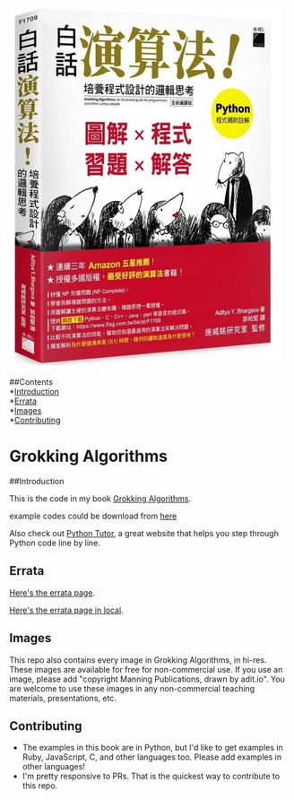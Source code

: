 ![](ebooks/grokking_algorithms_chinese-tw/OEBPS/cover.jpg)

##Contents<br />
*[Introduction](#Introduction)<br />
*[Errata](#Errata)<br />
*[Images](#Images)<br />
*[Contributing](#Contributing)<br />


# Grokking Algorithms

<div id="Introduction"></div>
##Introduction

This is the code in my book [Grokking Algorithms](https://www.manning.com/bhargava).

example codes could be download from [here](https://github.com/egonschiele/grokking_algorithms) 

Also check out [Python Tutor](http://pythontutor.com/), a great website that helps you step through Python code line by line.



## Errata
<div id="Errata"></div>

[Here's the errata page](http://adit.io/errata.html).

[Here's the errata page in local](ebooks/grokking_algorithms_en/OEBPS/errata.md).



## Images
<div id="Images"></div>

This repo also contains every image in Grokking Algorithms, in hi-res. These images are available for free for non-commercial use. If you use an image, please add "copyright Manning Publications, drawn by adit.io". You are welcome to use these images in any non-commercial teaching materials, presentations, etc.


## Contributing
<div id="Contributing"></div>

- The examples in this book are in Python, but I'd like to get examples in Ruby, JavaScript, C, and other languages too. Please add examples in other languages!
- I'm pretty responsive to PRs. That is the quickest way to contribute to this repo.

